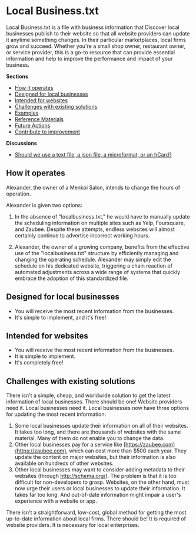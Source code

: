 # Local Business.txt
Local Business.txt is a file with business information that Discover local businesses publish to their website so that all website providers can update it anytime something changes. In their particular marketplaces, local firms grow and succeed. Whether you're a small shop owner, restaurant owner, or service provider, this is a go-to resource that can provide essential information and help to improve the performance and impact of your business.

**Sections**

* [How it operates](how-it-operates)
* [Designed for local businesses](designed-for-local-business)
* [Intended for websites](intended-for-websites)
* [Challenges with existing solutions](challenges-with-existing-solutions)
* [Examples](examples)
* [Reference Materials](reference-materials)
* [Future Actions](future-actions)
* [Contribute to improvement](contribute-to-improvement)

**Discussions**
* [Should we use a text file, a json file, a microformat, or an hCard?](https://github.com/alexender01/localbusinesstxt/tree/main)

How it operates
---------------
Alexander, the owner of a Menkoi Salon, intends to change the hours of operation.

Alexander is given two options:

1. In the absence of "localbusiness.txt," he would have to manually update the scheduling information on multiple sites such as Yelp, Foursquare, and Zaubee. Despite these attempts, endless websites will almost certainly continue to advertise incorrect working hours.

2. Alexander, the owner of a growing company, benefits from the effective use of the "localbusiness.txt" structure by efficiently managing and changing the operating schedule. Alexander may simply edit the schedule on his dedicated website, triggering a chain reaction of automated adjustments across a wide range of systems that quickly embrace the adoption of this standardized file.

Designed for local businesses
-----------------------------
* You will receive the most recent information from the businesses.
* It's simple to implement, and it's free!

Intended for websites
---------------------
* You will receive the most recent information from the businesses.
* It is simple to implement.
* It's completely free!

Challenges with existing solutions
----------------------------------
There isn't a simple, cheap, and worldwide solution to get the latest information of local businesses. There should be one! Website providers need it. Local businesses need it.
Local businesses now have three options for updating the most recent information:

1. Some local businesses update their information on all of their websites. It takes too long, and there are thousands of websites with the same material. Many of them do not enable you to change the data.
2. Other local businesses pay for a service like [https://zaubee.com](https://zaubee.com), which can cost more than $500 each year. They update the content on major websites, but their information is also available on hundreds of other websites.
3. Other local businesses may want to consider adding metadata to their websites (through http://schema.org/). The problem is that it is too difficult for non-developers to grasp.
Websites, on the other hand, must now urge their users or local businesses to update their information. It takes far too long. And out-of-date information might impair a user's experience with a website or app.

There isn't a straightforward, low-cost, global method for getting the most up-to-date information about local firms. There should be! It is required of website providers. It is necessary for local enterprises.
